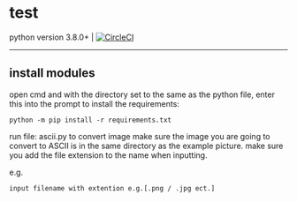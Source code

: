test
=====

python version 3.8.0+ |
[![CircleCI](https://img.shields.io/badge/Python%20Download-v3.8.2-lightgrey)](https://www.python.org/ftp/python/3.8.2/python-3.8.2.exe)

---
install modules
---

open cmd and with the directory set to the same as the python file,
enter this into the prompt to install the requirements:

`python -m pip install -r requirements.txt`

run file: ascii.py to convert image
make sure the image you are going to convert to ASCII is in the same directory as the example picture. make sure you add the file extension to the name when inputting.

e.g.

    input filename with extention e.g.[.png / .jpg ect.] 
